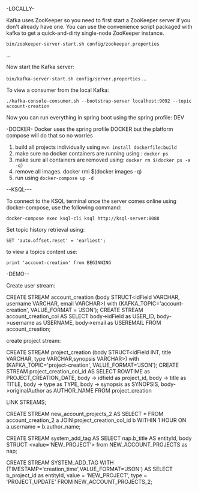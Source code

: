  -LOCALLY-

 Kafka uses ZooKeeper so you need to first start a ZooKeeper server if you don't already have one. You can use the convenience script packaged with kafka to get a quick-and-dirty single-node ZooKeeper instance.

 `bin/zookeeper-server-start.sh config/zookeeper.properties`

...

Now start the Kafka server:
	
`bin/kafka-server-start.sh config/server.properties`
...

To view a consumer from the local Kafka:

`./kafka-console-consumer.sh --bootstrap-server localhost:9092 --topic account-creation`

Now you can run everything in spring boot using the spring profile: DEV

 -DOCKER-
Docker uses the spring profile DOCKER but the platform compose will do that
so no worries

 1. build all projects individually using `mvn install dockerfile:build`
 2. make sure no docker containers are running using : `docker ps`
 3. make sure all containers are removed using:  `docker rm $(docker ps -a -q)`
 4. remove all images. docker rmi $(docker images -q)
 4. run using `docker-compose up -d`

--KSQL---

To connect to the KSQL terminal once the server comes online using docker-compose, use the following command:

`docker-compose exec ksql-cli ksql http://ksql-server:8088`

Set topic history retrieval using:

`SET 'auto.offset.reset' = 'earliest';`

to view a topics content use:

`print 'account-creation' from BEGINNING`

-DEMO--

Create user stream:

CREATE STREAM account_creation (body STRUCT<idField VARCHAR, username VARCHAR, email VARCHAR>) with (KAFKA_TOPIC='account-creation', VALUE_FORMAT = 'JSON');
CREATE STREAM account_creation_col AS SELECT body->idField as USER_ID, body->username as USERNAME, body->email as USEREMAIL FROM account_creation;

create project stream:

CREATE STREAM project_creation (body STRUCT<idField INT, title VARCHAR, type VARCHAR,synopsis VARCHAR>) with (KAFKA_TOPIC='project-creation', VALUE_FORMAT='JSON');
CREATE STREAM project_creation_col_id AS SELECT ROWTIME as PROJECT_CREATION_DATE, body -> idfield as project_id, body -> title as TITLE, body -> type as TYPE, body -> synopsis as SYNOPSIS, body->originalAuthor as AUTHOR_NAME FROM project_creation

LINK STREAMS;

CREATE STREAM new_account_projects_2 AS SELECT * FROM account_creation_2 a JOIN project_creation_col_id b WITHIN 1 HOUR ON a.username = b.author_name;

CREATE STREAM system_add_tag AS SELECT nap.b_title AS entityId, body STRUCT <value='NEW_PROJECT'> from NEW_ACCOUNT_PROJECTS as nap;


CREATE STREAM SYSTEM_ADD_TAG WITH (TIMESTAMP='creation_time',VALUE_FORMAT='JSON') AS SELECT b_project_id as entityId, value = 'NEW_PROJECT', type = 'PROJECT_UPDATE' FROM NEW_ACCOUNT_PROJECTS_2;